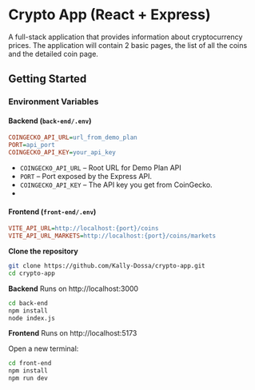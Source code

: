 # Crypto App (React + Express)
A full-stack application that provides information about cryptocurrency prices. The application will contain 2 basic pages, the list of all the coins and the detailed coin page.

## Getting Started

### Environment Variables

#### Backend (`back-end/.env`)

```ini
COINGECKO_API_URL=url_from_demo_plan
PORT=api_port
COINGECKO_API_KEY=your_api_key
```

- `COINGECKO_API_URL` – Root URL for Demo Plan API
- `PORT` – Port exposed by the Express API.
- `COINGECKO_API_KEY` – The API key you get from CoinGecko.
- 
#### Frontend (`front-end/.env`)

```ini
VITE_API_URL=http://localhost:{port}/coins
VITE_API_URL_MARKETS=http://localhost:{port}/coins/markets
```
**Clone the repository**
```bash
git clone https://github.com/Kally-Dossa/crypto-app.git
cd crypto-app
```

**Backend**
Runs on http://localhost:3000
```bash
cd back-end
npm install
node index.js
```

**Frontend**
Runs on http://localhost:5173

Open a new terminal:
```bash
cd front-end
npm install
npm run dev
```
